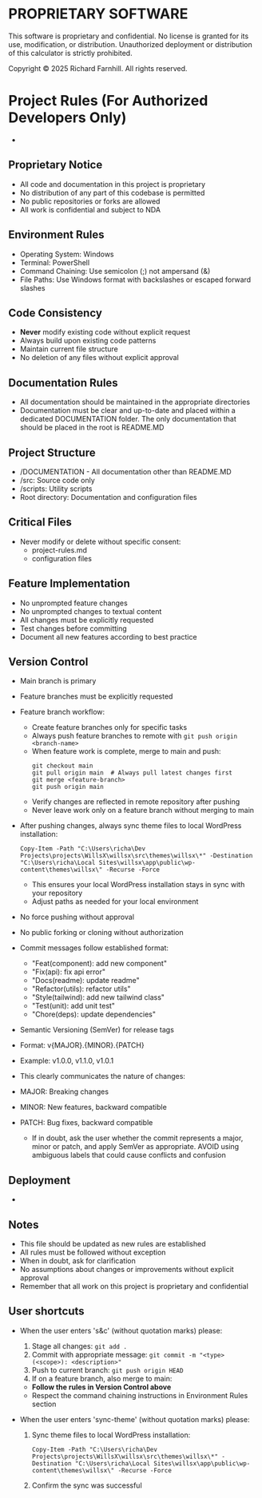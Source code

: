 # PROPRIETARY SOFTWARE
This software is proprietary and confidential. No license is granted for its use, modification, or distribution.
Unauthorized deployment or distribution of this calculator is strictly prohibited.

Copyright © 2025 Richard Farnhill. All rights reserved.

# Project Rules (For Authorized Developers Only)
- 

## Proprietary Notice
- All code and documentation in this project is proprietary
- No distribution of any part of this codebase is permitted
- No public repositories or forks are allowed
- All work is confidential and subject to NDA

## Environment Rules
- Operating System: Windows
- Terminal: PowerShell
- Command Chaining: Use semicolon (;) not ampersand (&)
- File Paths: Use Windows format with backslashes or escaped forward slashes

## Code Consistency
- **Never** modify existing code without explicit request
- Always build upon existing code patterns
- Maintain current file structure
- No deletion of any files without explicit approval

## Documentation Rules
- All documentation should be maintained in the appropriate directories
- Documentation must be clear and up-to-date and placed within a dedicated DOCUMENTATION folder. The only documentation that should be placed in the root is README.MD

## Project Structure
- /DOCUMENTATION - All documentation other than README.MD
- /src: Source code only
- /scripts: Utility scripts 
- Root directory: Documentation and configuration files

## Critical Files
- Never modify or delete without specific consent:
  - project-rules.md
  - configuration files

## Feature Implementation
- No unprompted feature changes
- No unprompted changes to textual content
- All changes must be explicitly requested
- Test changes before committing
- Document all new features according to best practice

## Version Control
- Main branch is primary
- Feature branches must be explicitly requested
- Feature branch workflow:
  - Create feature branches only for specific tasks
  - Always push feature branches to remote with `git push origin <branch-name>`
  - When feature work is complete, merge to main and push:
    ```
    git checkout main
    git pull origin main  # Always pull latest changes first
    git merge <feature-branch>
    git push origin main
    ```
  - Verify changes are reflected in remote repository after pushing
  - Never leave work only on a feature branch without merging to main
- After pushing changes, always sync theme files to local WordPress installation:
  ```
  Copy-Item -Path "C:\Users\richa\Dev Projects\projects\WillsX\willsx\src\themes\willsx\*" -Destination "C:\Users\richa\Local Sites\willsx\app\public\wp-content\themes\willsx\" -Recurse -Force
  ```
  - This ensures your local WordPress installation stays in sync with your repository
  - Adjust paths as needed for your local environment
- No force pushing without approval
- No public forking or cloning without authorization

- Commit messages follow established format:
  - "Feat(component): add new component"
  - "Fix(api): fix api error"
  - "Docs(readme): update readme"
  - "Refactor(utils): refactor utils"
  - "Style(tailwind): add new tailwind class"
  - "Test(unit): add unit test"
  - "Chore(deps): update dependencies"

- Semantic Versioning (SemVer) for release tags 
 - Format: v{MAJOR}.{MINOR}.{PATCH}
 - Example: v1.0.0, v1.1.0, v1.0.1
 - This clearly communicates the nature of changes:
 - MAJOR: Breaking changes
 - MINOR: New features, backward compatible
 - PATCH: Bug fixes, backward compatible
   - If in doubt, ask the user whether the commit represents a major, minor or patch, and apply SemVer as appropriate.  AVOID using ambiguous labels that could cause conflicts and confusion

## Deployment
- 

## Notes
- This file should be updated as new rules are established
- All rules must be followed without exception
- When in doubt, ask for clarification
- No assumptions about changes or improvements without explicit approval
- Remember that all work on this project is proprietary and confidential 

## User shortcuts
- When the user enters 's&c' (without quotation marks) please:
  1. Stage all changes: `git add .`
  2. Commit with appropriate message: `git commit -m "<type>(<scope>): <description>"`
  3. Push to current branch: `git push origin HEAD`
  4. If on a feature branch, also merge to main:
     
  - **Follow the rules in Version Control above**
  - Respect the command chaining instructions in Environment Rules section

- When the user enters 'sync-theme' (without quotation marks) please:
  1. Sync theme files to local WordPress installation:
     ```
     Copy-Item -Path "C:\Users\richa\Dev Projects\projects\WillsX\willsx\src\themes\willsx\*" -Destination "C:\Users\richa\Local Sites\willsx\app\public\wp-content\themes\willsx\" -Recurse -Force
     ```
  2. Confirm the sync was successful